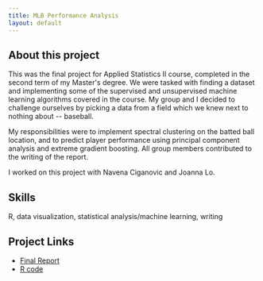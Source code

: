```yaml
---
title: MLB Performance Analysis
layout: default
---
```


## About this project 
This was the final project for Applied Statistics II course, completed in the second term of my Master's degree. We were tasked with finding a dataset and implementing some of the supervised and unsupervised machine learning algorithms covered in the course. My group and I decided to challenge ourselves by picking a data from a field which we knew next to nothing about -- baseball. 

My responsibilities were to implement spectral clustering on the batted ball location, and to predict player performance using principal component analysis and extreme gradient boosting. All group members contributed to the writing of the report. 

I worked on this project with Navena Ciganovic and Joanna Lo.

## Skills
R, data visualization, statistical analysis/machine learning, writing

## Project Links
- [Final Report](Report.pdf)
- [R code](MLB_Final.rmd)

